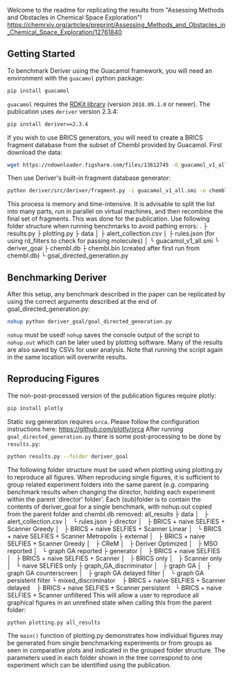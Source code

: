 Welcome to the readme for replicating the results from "Assessing Methods and Obstacles in Chemical Space Exploration"! https://chemrxiv.org/articles/preprint/Assessing_Methods_and_Obstacles_in_Chemical_Space_Exploration/12761840

## Getting Started
To benchmark Deriver using the Guacamol framework, you will need an environment with the `guacamol` python package:
```bash
pip install guacamol
```
`guacamol` requires the [RDKit library](http://rdkit.org/) (version `2018.09.1.0` or newer).
The publication uses `deriver` version 2.3.4:
```bash
pip install deriver==2.3.4
```
If you wish to use BRICS generators, you will need to create a BRICS fragment database from the subset of Chembl provided by Guacamol. First download the data:
```bash
wget https://ndownloader.figshare.com/files/13612745 -O guacamol_v1_all.smi
```
Then use Deriver's built-in fragment database generator:
```bash
python deriver/src/deriver/fragment.py -i guacamol_v1_all.smi -o chembl.db
```
This process is memory and time-intensive. It is advisable to split the list into many parts, run in parallel on virtual machines, and then recombine the final set of fragments. This was done for the publication.
Use following folder structure when running benchmarks to avoid pathing errors:
.
├ results.py
├ plotting.py
├ data
│   ├ alert_collection.csv
│   ├ rules.json (for using rd_filters to check for passing molecules)
│   └ guacamol_v1_all.smi
└ deriver_goal
    ├ chembl.db
    ├ chembl.bin (created after first run from chembl.db)
    └ goal_directed_generation.py
## Benchmarking Deriver
After this setup, any benchmark described in the paper can be replicated by using the correct arguments described at the end of goal_directed_generation.py:
```bash
nohup python deriver_goal/goal_directed_generation.py
```
`nohup` must be used! `nohup` saves the console output of the script to `nohup.out` which can be later used by plotting software. Many of the results are also saved by CSVs for user analysis.
Note that running the script again in the same location will overwrite results.

## Reproducing Figures
The non-post-processed version of the publication figures require plotly:
```bash
pip install plotly
```
Static svg generation requires `orca`. Please follow the configuration instructions here: https://github.com/plotly/orca
After running `goal_directed_generation.py` there is some post-processing to be done by `results.py`:
```bash
python results.py --folder deriver_goal
```
The following folder structure must be used when plotting using plotting.py to reproduce all figures. When reproducing single figures, it is sufficient to group related experiment folders into the same parent (e.g. comparing benchmark results when changing the director, holding each experiment within the parent 'director' folder'. Each (sub)folder is to contain the contents of deriver_goal for a single benchmark, with nohup.out copied from the parent folder and chembl.db removed:
all_results
├ data
│   ├ alert_collection.csv
│   └ rules.json
├ director
│   ├ BRICS + naive SELFIES + Scanner Greedy
│   ├ BRICS + naive SELFIES + Scanner Linear
│   └ BRICS + naive SELFIES + Scanner Metropolis
├ external
│   ├ BRICS + naive SELFIES + Scanner Greedy
│   ├ CReM
│   ├ Deriver Optimized
│   ├ MSO reported
│   └ graph GA reported
├ generator
│   ├ BRICS + naive SELFIES
│   ├ BRICS + naive SELFIES + Scanner
│   ├ BRICS only
│   ├ Scanner only
│   └ naive SELFIES only
├ graph_GA_discriminator
│   ├ graph GA
│   ├ graph GA counterscreen
│   ├ graph GA delayed filter
│   └ graph GA persistent filter
└ mixed_discriminator
    ├ BRICS + naive SELFIES + Scanner delayed
    ├ BRICS + naive SELFIES + Scanner persistent
    └ BRICS + naive SELFIES + Scanner unfiltered
This will allow a user to reproduce all graphical figures in an unrefined state when calling this from the parent folder:
```bash
python plotting.py all_results
```
The `main()` function of plotting.py demonstrates how individual figures may be generated from single benchmarking experiments or from groups as seen in comparative plots and indicated in the grouped folder structure. The parameters used in each folder shown in the tree correspond to one experiment which can be identified using the publication.






